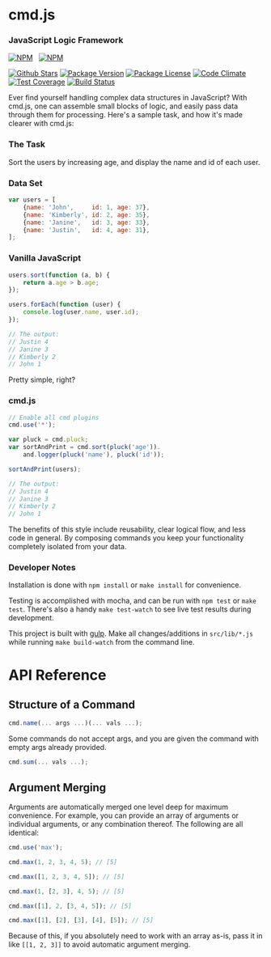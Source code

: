 # cmd.js

### JavaScript Logic Framework

[![NPM](https://nodei.co/npm/cmd.js.png?downloads=true&stars=true)](https://nodei.co/npm/cmd.js/)
&nbsp;
[![NPM](https://nodei.co/npm-dl/cmd.js.png?months=6&height=2)](https://nodei.co/npm/cmd.js/)

[![Github Stars](https://img.shields.io/github/stars/NateFerrero/cmd.js.svg)](https://github.com/NateFerrero/cmd.js)
[![Package Version](https://img.shields.io/npm/v/cmd.js.svg)](https://www.npmjs.com/package/cmd.js)
[![Package License](https://img.shields.io/npm/l/cmd.js.svg)](https://www.npmjs.com/package/cmd.js)
[![Code Climate](https://img.shields.io/codeclimate/github/NateFerrero/cmd.js.svg)](https://codeclimate.com/github/NateFerrero/cmd.js)
[![Test Coverage](https://img.shields.io/codeclimate/coverage/github/NateFerrero/cmd.js.svg)](https://codeclimate.com/github/NateFerrero/cmd.js)
[![Build Status](https://img.shields.io/travis/NateFerrero/cmd.js.svg)](https://travis-ci.org/NateFerrero/cmd.js)

Ever find yourself handling complex data structures in JavaScript? With cmd.js, one can assemble small blocks of logic, and easily pass data through them for processing. Here's a sample task, and how it's made clearer with cmd.js:

### The Task

Sort the users by increasing age, and display the name and id of each user.

### Data Set

```js
var users = [
    {name: 'John',     id: 1, age: 37},
    {name: 'Kimberly', id: 2, age: 35},
    {name: 'Janine',   id: 3, age: 33},
    {name: 'Justin',   id: 4, age: 31},
];
```

### Vanilla JavaScript

```js
users.sort(function (a, b) {
    return a.age > b.age;
});

users.forEach(function (user) {
    console.log(user.name, user.id);
});

// The output:
// Justin 4
// Janine 3
// Kimberly 2
// John 1
```

Pretty simple, right?

### cmd.js

```js
// Enable all cmd plugins
cmd.use('*');

var pluck = cmd.pluck;
var sortAndPrint = cmd.sort(pluck('age')).
    and.logger(pluck('name'), pluck('id'));

sortAndPrint(users);

// The output:
// Justin 4
// Janine 3
// Kimberly 2
// John 1
```

The benefits of this style include reusability, clear logical flow, and less code in general. By composing commands you keep your functionality completely isolated from your data.

### Developer Notes

Installation is done with `npm install` or `make install` for convenience.

Testing is accomplished with mocha, and can be run with `npm test` or `make test`. There's also a handy `make test-watch` to see live test results during development.

This project is built with [gulp](http://gulpjs.com/). Make all changes/additions in `src/lib/*.js` while running `make build-watch` from the command line.

# API Reference

## Structure of a Command

```js
cmd.name(... args ...)(... vals ...);
```

Some commands do not accept args, and you are given the command with empty args already provided.

```js
cmd.sum(... vals ...);
```

## Argument Merging

Arguments are automatically merged one level deep for maximum convenience. For example, you can provide an array of arguments or individual arguments, or any combination thereof. The following are all identical:

```js
cmd.use('max');

cmd.max(1, 2, 3, 4, 5); // [5]

cmd.max([1, 2, 3, 4, 5]); // [5]

cmd.max(1, [2, 3], 4, 5); // [5]

cmd.max([1], 2, [3, 4, 5]); // [5]

cmd.max([1], [2], [3], [4], [5]); // [5]
```

Because of this, if you absolutely need to work with an array as-is, pass it in like `[[1, 2, 3]]` to avoid automatic argument merging.
